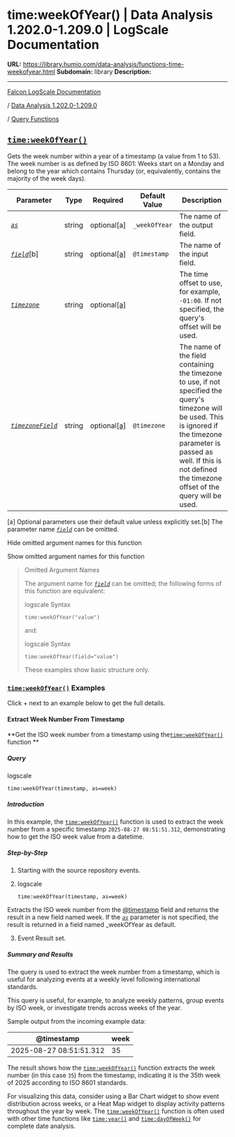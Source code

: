 # time:weekOfYear() | Data Analysis 1.202.0-1.209.0 | LogScale Documentation

**URL:** https://library.humio.com/data-analysis/functions-time-weekofyear.html
**Subdomain:** library
**Description:** 

---

[Falcon LogScale Documentation](https://library.humio.com)

/ [Data Analysis 1.202.0-1.209.0](data-analysis-docs.html)

/ [Query Functions](functions.html)

## [`time:weekOfYear()`](functions-time-weekofyear.html "time:weekOfYear\(\)")

Gets the week number within a year of a timestamp (a value from 1 to 53). The week number is as defined by ISO 8601: Weeks start on a Monday and belong to the year which contains Thursday (or, equivalently, contains the majority of the week days). 

Parameter| Type| Required| Default Value| Description  
---|---|---|---|---  
[ _`as`_](functions-time-weekofyear.html#query-functions-time-weekofyear-as)|  string| optional[a] | `_weekOfYear`|  The name of the output field.   
[_`field`_](functions-time-weekofyear.html#query-functions-time-weekofyear-field)[b]| string| optional[[a]](functions-time-weekofyear.html#ftn.table-functions-time-weekofyear-optparamfn) | `@timestamp`|  The name of the input field.   
[_`timezone`_](functions-time-weekofyear.html#query-functions-time-weekofyear-timezone)|  string| optional[[a]](functions-time-weekofyear.html#ftn.table-functions-time-weekofyear-optparamfn) |  |  The time offset to use, for example, `-01:00`. If not specified, the query's offset will be used.   
[_`timezoneField`_](functions-time-weekofyear.html#query-functions-time-weekofyear-timezonefield)|  string| optional[[a]](functions-time-weekofyear.html#ftn.table-functions-time-weekofyear-optparamfn) | `@timezone`|  The name of the field containing the timezone to use, if not specified the query's timezone will be used. This is ignored if the timezone parameter is passed as well. If this is not defined the timezone offset of the query will be used.   
[a] Optional parameters use their default value unless explicitly set.[b] The parameter name [_`field`_](functions-time-weekofyear.html#query-functions-time-weekofyear-field) can be omitted.  
  
Hide omitted argument names for this function

Show omitted argument names for this function

> Omitted Argument Names
> 
> The argument name for [_`field`_](functions-time-weekofyear.html#query-functions-time-weekofyear-field) can be omitted; the following forms of this function are equivalent:
> 
> logscale Syntax
>     
>     
>     time:weekOfYear("value")
> 
> and:
> 
> logscale Syntax
>     
>     
>     time:weekOfYear(field="value")
> 
> These examples show basic structure only.

### [`time:weekOfYear()`](functions-time-weekofyear.html "time:weekOfYear\(\)") Examples

Click + next to an example below to get the full details.

#### Extract Week Number From Timestamp

**Get the ISO week number from a timestamp using the[`time:weekOfYear()`](functions-time-weekofyear.html "time:weekOfYear\(\)") function **

##### Query

logscale
    
    
    time:weekOfYear(timestamp, as=week)

##### Introduction

In this example, the [`time:weekOfYear()`](functions-time-weekofyear.html "time:weekOfYear\(\)") function is used to extract the week number from a specific timestamp `2025-08-27 08:51:51.312`, demonstrating how to get the ISO week value from a datetime. 

##### Step-by-Step

  1. Starting with the source repository events.

  2. logscale
         
         time:weekOfYear(timestamp, as=week)

Extracts the ISO week number from the [@timestamp](searching-data-event-fields.html#searching-data-event-fields-metadata-timestamp) field and returns the result in a new field named week. If the [_`as`_](functions-time-weekofyear.html#query-functions-time-weekofyear-as) parameter is not specified, the result is returned in a field named _weekOfYear as default. 

  3. Event Result set.




##### Summary and Results

The query is used to extract the week number from a timestamp, which is useful for analyzing events at a weekly level following international standards. 

This query is useful, for example, to analyze weekly patterns, group events by ISO week, or investigate trends across weeks of the year. 

Sample output from the incoming example data: 

@timestamp| week  
---|---  
2025-08-27 08:51:51.312| 35  
  
The result shows how the [`time:weekOfYear()`](functions-time-weekofyear.html "time:weekOfYear\(\)") function extracts the week number (in this case `35`) from the timestamp, indicating it is the 35th week of 2025 according to ISO 8601 standards. 

For visualizing this data, consider using a Bar Chart widget to show event distribution across weeks, or a Heat Map widget to display activity patterns throughout the year by week. The [`time:weekOfYear()`](functions-time-weekofyear.html "time:weekOfYear\(\)") function is often used with other time functions like [`time:year()`](functions-time-year.html "time:year\(\)") and [`time:dayOfWeek()`](functions-time-dayofweek.html "time:dayOfWeek\(\)") for complete date analysis.
